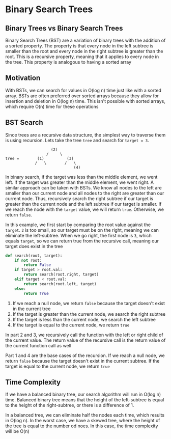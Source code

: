 # Binary Search Trees
## Binary Trees vs Binary Search Trees
Binary Search Trees (BST) are a variation of binary trees with the addition of a sorted property. The property is that every node in the left subtree is smaller than the root and every node in the right subtree is greater than the root. This is a recursive property, meaning that it applies to every node in the tree. This property is analogous to having a sorted array

## Motivation
With BSTs, we can search for values in O(log n) time just like with a sorted array. BSTs are often preferred over sorted arrays because they allow for insertion and deletion in O(log n) time. This isn't possible with sorted arrays, which require O(n) time for these operations

## BST Search
Since trees are a recursive data structure, the simplest way to traverse them is using recursion. Lets take the tree `tree` and search for `target = 3`.
```
                    (2)
                  /     \
tree =        (1)          (3)
             /   \        /   \
                              (4)
```
In binary search, if the target was less than the middle element, we went left. If the target was greater than the middle element, we went right. A similar approach can be taken with BSTs. We know all nodes to the left are smaller than our current node and all nodes to the right are greater than our current node. Thus, recursively search the right subtree if our target is greater than the current node and the left subtree if our target is smaller. If we reach the node with the `target` value, we will return `true`. Otherwise, we return `false`.

In this example, we first start by comparing the root value against the `target`. `2` is too small, so our target must be on the right, meaning we can eliminate the left-subtree. When we go right, the first node is `3`, which equals `target`, so we can return true from the recursive call, meaning our target does exist in the tree
```py
def search(root, target):
    if not root:
        return False
    if target > root.val:
        return search(root.right, target)
    elif target < root.val:
        return search(root.left, target)
    else:
        return True
```
1. If we reach a null node, we return `false` because the target doesn't exist in the current tree
2. If the target is greater than the current node, we search the right subtree
3. If the target is less than the current node, we search the left subtree
4. If the target is equal to the current node, we return `true`

In part 2 and 3, we recursively call the function with the left or right child of the current value. The return value of the recursive call is the return value of the current function call as well

Part 1 and 4 are the base cases of the recursion. If we reach a null node, we return `false` because the target doesn't exist in the current subtree. If the target is equal to the current node, we return `true`

## Time Complexity
If we have a balanced binary tree, our search algorithm will run in O(log n) time. Balanced binary tree means that the height of the left-subtree is equal to the height of the right-subtree, or there is a difference of 1.

In a balanced tree, we can eliminate half the nodes each time, which results in O(log n). In the worst case, we have a skewed tree, where the height of the tree is equal to the number od noes. In this case, the time complexity will be O(n)